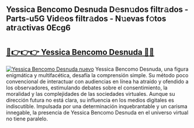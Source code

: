 ## Yessica Bencomo Desnuda D𝚎sn𝚞dos filtr𝚊dos - Parts-u5G Vid𝚎os filtr𝚊dos - N𝚞evas f𝚘tos atr𝚊ctivas 0Ecg6

# <h2><a href="http://mbc5uv4.tromn.icu/?c=Yessica+Bencomo+Desnuda">🔗👉👉👉 Yessica Bencomo Desnuda 🔗🔗</a></h2>

[![Yessica Bencomo Desnuda nuevo](https://i.imgur.com/pEAQMta.gif)](http://mbc5uv4.tromn.icu/?c=Yessica+Bencomo+Desnuda)
Yessica Bencomo Desnuda, una figura enigmática y multifacética, desafía la comprensión simple. Su método poco convencional de interactuar con audiencias en línea ha atraído y ofendido a los observadores, estimulando debates sobre el consentimiento, la moralidad y las complejidades de las sociedades virtuales. Aunque su dirección futura no está clara, su influencia en los medios digitales es indiscutible. Impulsada por una determinación inquebrantable y un carisma innegable, la presencia de Yessica Bencomo Desnuda en el universo virtual no tiene paralelo.
